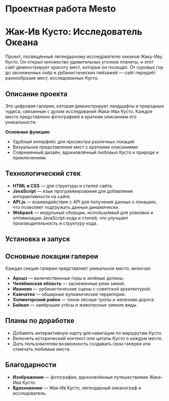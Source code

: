 # Проектная работа Mesto
# Жак-Ив Кусто: Исследователь Океана

Проект, посвящённый легендарному исследователю океанов Жаку-Иву Кусто. Он открыл множество удивительных уголков планеты, и этот сайт демонстрирует красоту мест, которые он посещал. От суровых гор до заснеженных озёр и урбанистических пейзажей — сайт передаёт разнообразие мест, исследованных Кусто.

## Описание проекта

Это цифровая галерея, которая демонстрирует ландшафты и природные чудеса, связанные с духом исследований Жака-Ива Кусто. Каждое место представлено фотографией и кратким описанием его уникальности.

**Основные функции:**
- Удобный интерфейс для просмотра различных локаций
- Визуальное представление мест с краткими описаниями
- Современный дизайн, вдохновлённый любовью Кусто к природе и приключениям

## Технологический стек

- **HTML и CSS** — для структуры и стилей сайта.
- **JavaScript** — язык программирования для добавления интерактивности на сайте.
- **API.js** — взаимодействие с API для получения данных о локациях, что позволяет подгружать данные динамически.
- **Webpack** — модульный сборщик, используемый для упаковки и оптимизации JavaScript-кода и стилей, что улучшает производительность и структуру кода.

## Установка и запуск

## Основные локации галереи

Каждая секция галереи представляет уникальное место, включая:

- **Архыз** — величественные горы и зелёные долины.
- **Челябинская область** — заснеженные реки зимой.
- **Иваново** — урбанистические сцены с советской архитектурой.
- **Камчатка** — обширные вулканические территории.
- **Холмогорский район** — тихие лесные тропы и железная дорога.
- **Байкал** — замёрзшие утёсы и живописные зимние виды.

## Планы по доработке

- Добавить интерактивную карту для навигации по маршрутам Кусто.
- Включить исторический контекст или цитаты Кусто о каждом месте.
- Дать пользователям возможность создавать свои галереи или отмечать любимые места.

## Благодарности

- **Изображения** — фотографии, вдохновлённые путешествиями Жака-Ива Кусто.
- **Вдохновение** — Жак-Ив Кусто, легендарный океанограф и исследователь.


